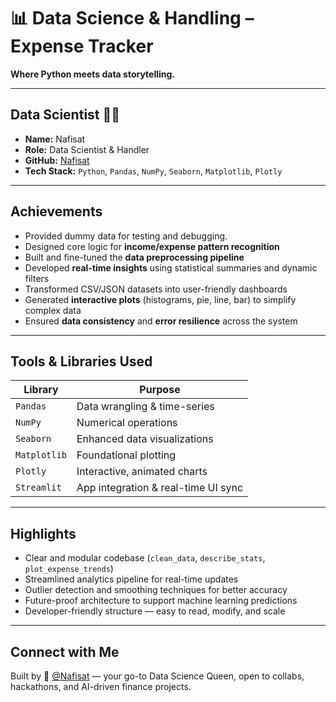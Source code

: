 # 📊 Data Science & Handling – Expense Tracker

 **Where Python meets data storytelling.**

---

## Data Scientist 👩‍🔬



- **Name:** Nafisat  
- **Role:** Data Scientist & Handler  
- **GitHub:** [Nafisat](https://github.com/U22CS1004)  
- **Tech Stack:** `Python`, `Pandas`, `NumPy`, `Seaborn`, `Matplotlib`, `Plotly`

---

## Achievements

- Provided dummy data for testing and debugging.
- Designed core logic for **income/expense pattern recognition**  
- Built and fine-tuned the **data preprocessing pipeline**  
- Developed **real-time insights** using statistical summaries and dynamic filters  
- Transformed CSV/JSON datasets into user-friendly dashboards  
- Generated **interactive plots** (histograms, pie, line, bar) to simplify complex data  
- Ensured **data consistency** and **error resilience** across the system  

---

## Tools & Libraries Used

| Library      | Purpose                            |
|--------------|------------------------------------|
| `Pandas`     | Data wrangling & time-series       |
| `NumPy`      | Numerical operations                |
| `Seaborn`    | Enhanced data visualizations        |
| `Matplotlib` | Foundational plotting               |
| `Plotly`     | Interactive, animated charts        |
| `Streamlit`  | App integration & real-time UI sync |

---

## Highlights

- Clear and modular codebase (`clean_data`, `describe_stats`, `plot_expense_trends`)  
- Streamlined analytics pipeline for real-time updates  
- Outlier detection and smoothing techniques for better accuracy  
- Future-proof architecture to support machine learning predictions  
- Developer-friendly structure — easy to read, modify, and scale  

---

## Connect with Me

Built by 🔗 [@Nafisat](https://github.com/U22CS1004) — your go-to Data Science Queen, open to collabs, hackathons, and AI-driven finance projects.

